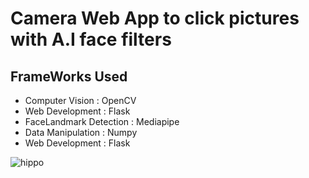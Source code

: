 <h1>Camera Web App to click pictures with A.I face filters</h1>
<h2>FrameWorks Used</h2>
<ul>
  <li>Computer Vision        : OpenCV</li>
  <li>Web Development        : Flask</li>
  <li>FaceLandmark Detection : Mediapipe</li>
  <li>Data Manipulation      : Numpy</li>
  <li>Web Development        : Flask</li>
</ul>

![hippo](https://github.com/Akhil-Tony/CameraApp/raw/master/GIF-220214_130905.gif)
